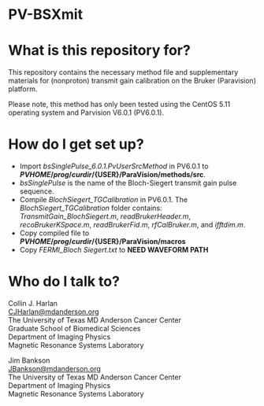 # PV-BSXmit

# What is this repository for?
This repository contains the necessary method file and supplementary materials for (nonproton) transmit gain calibration on the Bruker (Paravision) platform.

Please note, this method has only been tested using the CentOS 5.11 operating system and Parvision V6.0.1 (PV6.0.1).

# How do I get set up?
* Import *bsSinglePulse_6.0.1.PvUserSrcMethod* in PV6.0.1 to **${PVHOME}/prog/curdir/${USER}/ParaVision/methods/src**.
* *bsSinglePulse* is the name of the Bloch-Siegert transmit gain pulse sequence.
* Compile *BlochSiegert_TGCalibration* in PV6.0.1. The *BlochSiegert_TGCalibration* folder contains: *TransmitGain_BlochSiegert.m*, *readBrukerHeader.m*, *recoBrukerKSpace.m*, *readBrukerFid.m*, *rfCalBruker.m*, and *ifftdim.m*.
* Copy compiled file to **${PVHOME}/prog/curdir/${USER}/ParaVision/macros**
* Copy *FERMI_Bloch Siegert.txt* to **NEED WAVEFORM PATH**

# Who do I talk to?
Collin J. Harlan\
CJHarlan@mdanderson.org\
The University of Texas MD Anderson Cancer Center\
Graduate School of Biomedical Sciences\
Department of Imaging Physics\
Magnetic Resonance Systems Laboratory

Jim Bankson\
JBankson@mdanderson.org\
The University of Texas MD Anderson Cancer Center\
Department of Imaging Physics\
Magnetic Resonance Systems Laboratory
